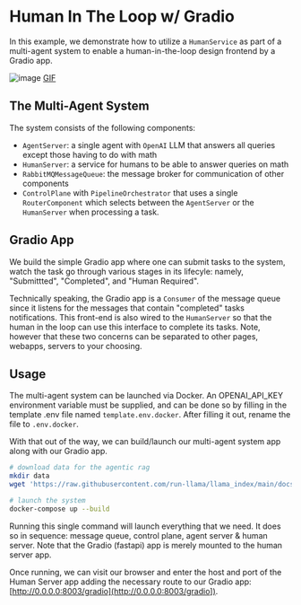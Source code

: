 # Human In The Loop w/ Gradio

In this example, we demonstrate how to utilize a `HumanService` as part of a
multi-agent system to enable a human-in-the-loop design frontend by a Gradio app.

![image](https://github.com/user-attachments/assets/b070131f-bd56-44d0-91e5-387dbe5674cc)
[GIF](https://d3ddy8balm3goa.cloudfront.net/llamaindex/human-in-the-loop.gif)


## The Multi-Agent System

The system consists of the following components:

- `AgentServer`: a single agent with `OpenAI` LLM that answers all queries except
  those having to do with math
- `HumanServer`: a service for humans to be able to answer queries on math
- `RabbitMQMessageQueue`: the message broker for communication of other components
- `ControlPlane` with `PipelineOrchestrator` that uses a single `RouterComponent`
  which selects between the `AgentServer` or the `HumanServer` when processing a
  task.

## Gradio App

We build the simple Gradio app where one can submit tasks to the system, watch
the task go through various stages in its lifecyle: namely, "Submittted",
"Completed", and "Human Required".

Technically speaking, the Gradio app is a `Consumer` of the message queue since
it listens for the messages that contain "completed" tasks notifications. This
front-end is also wired to the `HumanServer` so that the human in the loop can
use this interface to complete its tasks. Note, however that these two concerns
can be separated to other pages, webapps, servers to your choosing.

## Usage

The multi-agent system can be launched via Docker. An OPENAI_API_KEY environment
variable must be supplied, and can be done so by filling in the template .env file
named `template.env.docker`. After filling it out, rename the file to `.env.docker`.

With that out of the way, we can build/launch our multi-agent system app along with
our Gradio app.

```sh
# download data for the agentic rag
mkdir data
wget 'https://raw.githubusercontent.com/run-llama/llama_index/main/docs/docs/examples/data/paul_graham/paul_graham_essay.txt' -O 'data/paul_graham_essay.txt'

# launch the system
docker-compose up --build
```

Running this single command will launch everything that we need. It does so in
sequence: message queue, control plane, agent server & human server. Note that
the Gradio (fastapi) app is merely mounted to the human server app.

Once running, we can visit our browser and enter the host and port of the
Human Server app adding the necessary route to our Gradio app: [http://0.0.0.0:8003/gradio](http://0.0.0.0:8003/gradio]).
